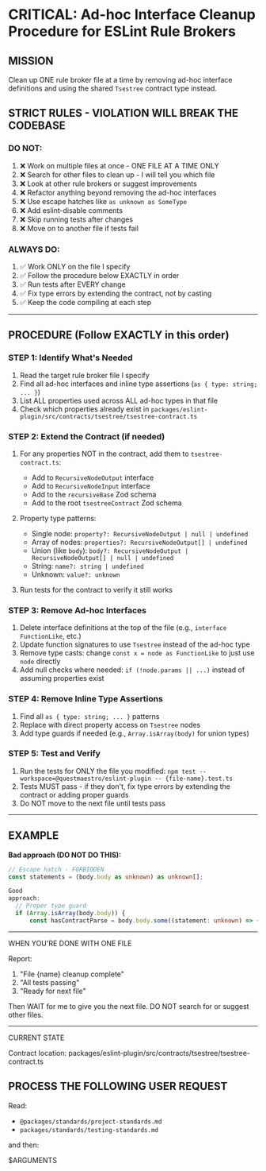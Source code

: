 # CRITICAL: Ad-hoc Interface Cleanup Procedure for ESLint Rule Brokers

## MISSION

Clean up ONE rule broker file at a time by removing ad-hoc interface definitions and
using the shared `Tsestree` contract type instead.

## STRICT RULES - VIOLATION WILL BREAK THE CODEBASE

### DO NOT:

1. ❌ Work on multiple files at once - ONE FILE AT A TIME ONLY
2. ❌ Search for other files to clean up - I will tell you which file
3. ❌ Look at other rule brokers or suggest improvements
4. ❌ Refactor anything beyond removing the ad-hoc interfaces
5. ❌ Use escape hatches like `as unknown as SomeType`
6. ❌ Add eslint-disable comments
7. ❌ Skip running tests after changes
8. ❌ Move on to another file if tests fail

### ALWAYS DO:

1. ✅ Work ONLY on the file I specify
2. ✅ Follow the procedure below EXACTLY in order
3. ✅ Run tests after EVERY change
4. ✅ Fix type errors by extending the contract, not by casting
5. ✅ Keep the code compiling at each step

---

## PROCEDURE (Follow EXACTLY in this order)

### STEP 1: Identify What's Needed

1. Read the target rule broker file I specify
2. Find all ad-hoc interfaces and inline type assertions (`as { type: string; ... }`)
3. List ALL properties used across ALL ad-hoc types in that file
4. Check which properties already exist in
   `packages/eslint-plugin/src/contracts/tsestree/tsestree-contract.ts`

### STEP 2: Extend the Contract (if needed)

1. For any properties NOT in the contract, add them to `tsestree-contract.ts`:
    - Add to `RecursiveNodeOutput` interface
    - Add to `RecursiveNodeInput` interface
    - Add to the `recursiveBase` Zod schema
    - Add to the root `tsestreeContract` Zod schema

2. Property type patterns:
    - Single node: `property?: RecursiveNodeOutput | null | undefined`
    - Array of nodes: `properties?: RecursiveNodeOutput[] | undefined`
    - Union (like `body`): `body?: RecursiveNodeOutput | RecursiveNodeOutput[] | null |
  undefined`
    - String: `name?: string | undefined`
    - Unknown: `value?: unknown`

3. Run tests for the contract to verify it still works

### STEP 3: Remove Ad-hoc Interfaces

1. Delete interface definitions at the top of the file (e.g., `interface FunctionLike`,
   etc.)
2. Update function signatures to use `Tsestree` instead of the ad-hoc type
3. Remove type casts: change `const x = node as FunctionLike` to just use `node`
   directly
4. Add null checks where needed: `if (!node.params || ...)` instead of assuming
   properties exist

### STEP 4: Remove Inline Type Assertions

1. Find all `as { type: string; ... }` patterns
2. Replace with direct property access on `Tsestree` nodes
3. Add type guards if needed (e.g., `Array.isArray(body)` for union types)

### STEP 5: Test and Verify

1. Run the tests for ONLY the file you modified: `npm test
  --workspace=@questmaestro/eslint-plugin -- {file-name}.test.ts`
2. Tests MUST pass - if they don't, fix type errors by extending the contract or adding
   proper guards
3. Do NOT move to the next file until tests pass

---

## EXAMPLE

**Bad approach (DO NOT DO THIS):**

  ```typescript
  // Escape hatch - FORBIDDEN
const statements = (body.body as unknown) as unknown[];

Good
approach:
    // Proper type guard
    if (Array.isArray(body.body)) {
        const hasContractParse = body.body.some((statement: unknown) => {
  ```

---
WHEN YOU'RE DONE WITH ONE FILE

Report:

1. "File {name} cleanup complete"
2. "All tests passing"
3. "Ready for next file"

Then WAIT for me to give you the next file. DO NOT search for or suggest other files.

---
CURRENT STATE

Contract location: packages/eslint-plugin/src/contracts/tsestree/tsestree-contract.ts

## PROCESS THE FOLLOWING USER REQUEST

Read:

- `@packages/standards/project-standards.md`
- `packages/standards/testing-standards.md`

and then:

$ARGUMENTS
